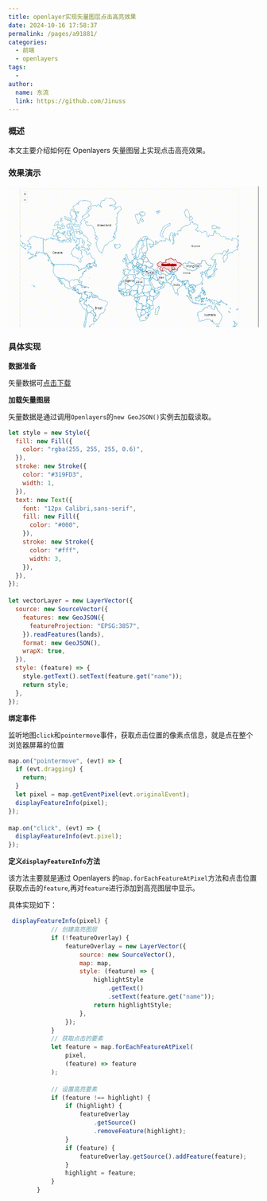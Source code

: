 ```yaml
---
title: openlayer实现矢量图层点击高亮效果
date: 2024-10-16 17:58:37
permalink: /pages/a91881/
categories:
  - 前端
  - openlayers
tags:
  -
author:
  name: 东流
  link: https://github.com/Jinuss
---
```


### 概述

本文主要介绍如何在 Openlayers 矢量图层上实现点击高亮效果。

### 效果演示

<img src="../../Demo/gif/openlayers高亮.gif"/>

### 具体实现

**数据准备**

矢量数据可[点击下载]()

**加载矢量图层**

矢量数据是通过调用`Openlayers`的`new GeoJSON()`实例去加载读取。

```js
let style = new Style({
  fill: new Fill({
    color: "rgba(255, 255, 255, 0.6)",
  }),
  stroke: new Stroke({
    color: "#319FD3",
    width: 1,
  }),
  text: new Text({
    font: "12px Calibri,sans-serif",
    fill: new Fill({
      color: "#000",
    }),
    stroke: new Stroke({
      color: "#fff",
      width: 3,
    }),
  }),
});

let vectorLayer = new LayerVector({
  source: new SourceVector({
    features: new GeoJSON({
      featureProjection: "EPSG:3857",
    }).readFeatures(lands),
    format: new GeoJSON(),
    wrapX: true,
  }),
  style: (feature) => {
    style.getText().setText(feature.get("name"));
    return style;
  },
});
```

**绑定事件**

监听地图`click`和`pointermove`事件，获取点击位置的像素点信息，就是点在整个浏览器屏幕的位置

```js
map.on("pointermove", (evt) => {
  if (evt.dragging) {
    return;
  }
  let pixel = map.getEventPixel(evt.originalEvent);
  displayFeatureInfo(pixel);
});

map.on("click", (evt) => {
  displayFeatureInfo(evt.pixel);
});
```

**定义`displayFeatureInfo`方法**

该方法主要就是通过 Openlayers 的`map.forEachFeatureAtPixel`方法和点击位置获取点击的`feature`,再对`feature`进行添加到高亮图层中显示。

具体实现如下：

```js
 displayFeatureInfo(pixel) {
            // 创建高亮图层
            if (!featureOverlay) {
                featureOverlay = new LayerVector({
                    source: new SourceVector(),
                    map: map,
                    style: (feature) => {
                        highlightStyle
                            .getText()
                            .setText(feature.get("name"));
                        return highlightStyle;
                    },
                });
            }
            // 获取点击的要素
            let feature = map.forEachFeatureAtPixel(
                pixel,
                (feature) => feature
            );

            // 设置高亮要素
            if (feature !== highlight) {
                if (highlight) {
                    featureOverlay
                        .getSource()
                        .removeFeature(highlight);
                }
                if (feature) {
                    featureOverlay.getSource().addFeature(feature);
                }
                highlight = feature;
            }
        }
```
